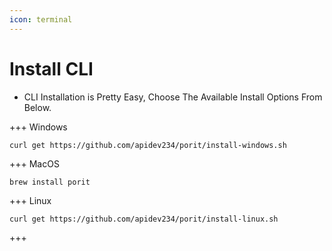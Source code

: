 ```yaml
---
icon: terminal
---
```

# Install CLI
- CLI Installation is Pretty Easy, Choose The Available Install Options From Below.

+++ Windows
```
curl get https://github.com/apidev234/porit/install-windows.sh
```
+++ MacOS
``` 
brew install porit
```
+++ Linux
```
curl get https://github.com/apidev234/porit/install-linux.sh
```
+++